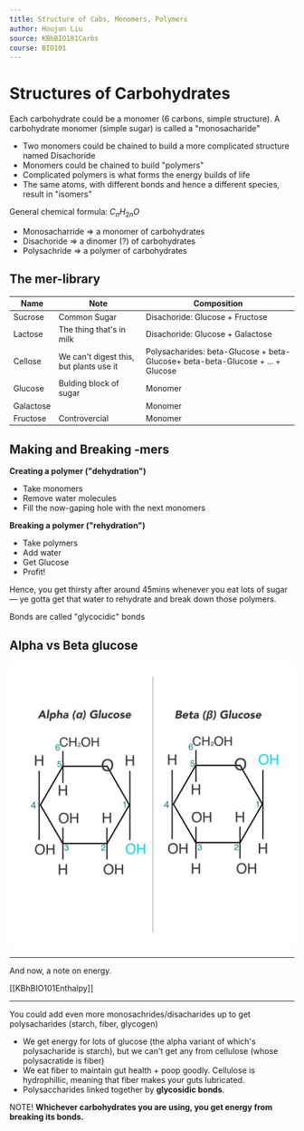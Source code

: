 ```yaml
---
title: Structure of Cabs, Monomers, Polymers
author: Houjun Liu
source: KBhBIO101Carbs
course: BIO101
---
```


# Structures of Carbohydrates
Each carbohydrate could be a monomer (6 carbons, simple structure). A carbohydrate monomer (simple sugar) is called a "monosacharide"

* Two monomers could be chained to build a more complicated structure named Disachoride
* Monomers could be chained to build "polymers"
* Complicated polymers is what forms the energy builds of life
* The same atoms, with different bonds and hence a different species, result in "isomers"

General chemical formula: $C_n H_{2n} O$

- Monosacharride => a monomer of carbohydrates
- Disachoride => a dinomer (?) of carbohydrates
- Polysachride => a polymer of carbohydrates

## The mer-library

| Name      | Note                                    | Composition                                                                    |
|-----------|-----------------------------------------|--------------------------------------------------------------------------------|
| Sucrose   | Common Sugar                            | Disachoride: Glucose + Fructose                                                |
| Lactose   | The thing that's in milk                | Disachoride: Glucose + Galactose                                               |
| Cellose   | We can't digest this, but plants use it | Polysacharides: beta-Glucose + beta-Glucose+ beta-beta-Glucose + ... + Glucose |
| Glucose   | Bulding block of sugar                  | Monomer                                                                        |
| Galactose |                                         | Monomer                                                                        |
| Fructose  | Controvercial                           | Monomer                                                                        |

## Making and Breaking -mers
**Creating a polymer ("dehydration")**

* Take monomers
* Remove water molecules
* Fill the now-gaping hole with the next monomers

**Breaking a polymer ("rehydration")**

* Take polymers
* Add water
* Get Glucose
* Profit!

Hence, you get thirsty after around 45mins whenever you eat lots of sugar — ye gotta get that water to rehydrate and break down those polymers.

Bonds are called "glycocidic" bonds

## Alpha vs Beta glucose
![CrLHc0-WEAAe12C.jpg](./CrLHc0-WEAAe12C.jpg)

***

And now, a note on energy.

[[KBhBIO101Enthalpy]]

***

You could add even more monosachrides/disacharides up to get polysacharides (starch, fiber, glycogen)

* We get energy for lots of glucose (the alpha variant of which's polysacharide is starch), but we can't get any from cellulose (whose polysacratide is fiber)
* We eat fiber to maintain gut health + poop goodly. Cellulose is hydrophillic, meaning that fiber makes your guts lubricated. 
* Polysaccharides linked together by **glycosidic bonds**.

NOTE! **Whichever carbohydrates you are using, you get energy from breaking its bonds.**
